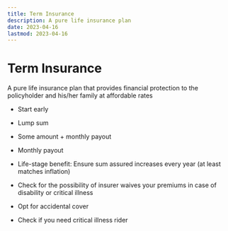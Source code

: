 ```yaml
---
title: Term Insurance
description: A pure life insurance plan
date: 2023-04-16
lastmod: 2023-04-16
---
```


# Term Insurance

A pure life insurance plan that provides financial protection to the policyholder and his/her family at affordable rates

- Start early
- Lump sum
- Some amount + monthly payout
- Monthly payout

- Life-stage benefit: Ensure sum assured increases every year (at least matches inflation)

- Check for the possibility of insurer waives your premiums in case of disability or critical illness

- Opt for accidental cover

- Check if you need critical illness rider
